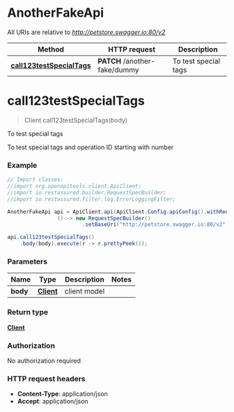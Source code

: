 # AnotherFakeApi

All URIs are relative to *http://petstore.swagger.io:80/v2*

| Method | HTTP request | Description |
|------------- | ------------- | -------------|
| [**call123testSpecialTags**](AnotherFakeApi.md#call123testSpecialTags) | **PATCH** /another-fake/dummy | To test special tags |


<a id="call123testSpecialTags"></a>
# **call123testSpecialTags**
> Client call123testSpecialTags(body)

To test special tags

To test special tags and operation ID starting with number

### Example
```java
// Import classes:
//import org.openapitools.client.ApiClient;
//import io.restassured.builder.RequestSpecBuilder;
//import io.restassured.filter.log.ErrorLoggingFilter;

AnotherFakeApi api = ApiClient.api(ApiClient.Config.apiConfig().withReqSpecSupplier(
                () -> new RequestSpecBuilder()
                        .setBaseUri("http://petstore.swagger.io:80/v2"))).anotherFake();

api.call123testSpecialTags()
    .body(body).execute(r -> r.prettyPeek());
```

### Parameters

| Name | Type | Description  | Notes |
|------------- | ------------- | ------------- | -------------|
| **body** | [**Client**](Client.md)| client model | |

### Return type

[**Client**](Client.md)

### Authorization

No authorization required

### HTTP request headers

 - **Content-Type**: application/json
 - **Accept**: application/json

